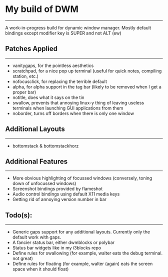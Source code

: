 # My build of DWM
---

A work-in-progress build for dynamic window manager. Mostly default bindings except modifier key is SUPER and not ALT (ew)

## Patches Applied
---

- vanitygaps, for the pointless aesthetics
- scratchpad, for a nice pop up terminal (useful for quick notes, compiling station, etc.)
- nofocusclick, for replacing the terrible default
- alpha, for alpha support in the tag bar (likely to be removed when I get a proper bar)
- notitle, does what it says on the tin
- swallow, prevents that annoying linux-y thing of leaving useless terminals when launching GUI applications from them
- noborder, turns off borders when there is only one window

## Additional Layouts
---
- bottomstack & bottomstackhorz 

## Additional Features
---
- More obvious highlighting of focussed windows (conversely, toning down of unfocussed windows)
- Screenshot bindings provided by flameshot
- Audio control bindings using default X11 media keys
- Getting rid of annoying version number in bar

## Todo(s):
---
- Generic gaps support for any additional layouts. Currently only the default work with gaps.
- A fancier status bar, either dwmblocks or polybar
- Status bar widgets like in my i3blocks repo
- Define rules for swallowing (for example, walter eats the debug terminal. not great)
- Define rules for floating (for example, walter (again) eats the screen space when it should float)
